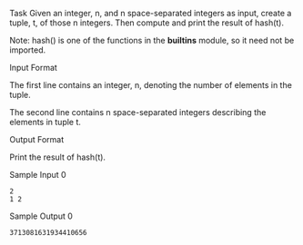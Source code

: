 Task
Given an integer, n, and n space-separated integers as input, create a tuple, t, of those n integers. Then compute and print the result of hash(t).

Note: hash() is one of the functions in the __builtins__ module, so it need not be imported.

Input Format

The first line contains an integer, n, denoting the number of elements in the tuple.

The second line contains n space-separated integers describing the elements in tuple t.

Output Format

Print the result of hash(t).

Sample Input 0
```
2
1 2
```
Sample Output 0
```
3713081631934410656
```
